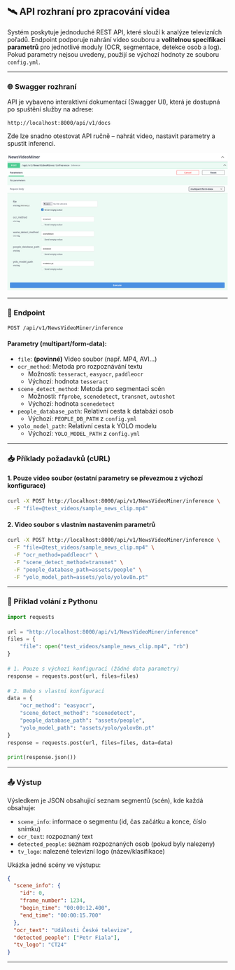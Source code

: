 ## 🛰 API rozhraní pro zpracování videa

Systém poskytuje jednoduché REST API, které slouží k analýze televizních pořadů. Endpoint podporuje nahrání video souboru a **volitelnou specifikaci parametrů** pro jednotlivé moduly (OCR, segmentace, detekce osob a log). Pokud parametry nejsou uvedeny, použijí se výchozí hodnoty ze souboru `config.yml`.

---

### 🌐 Swagger rozhraní

API je vybaveno interaktivní dokumentací (Swagger UI), která je dostupná po spuštění služby na adrese:

```
http://localhost:8000/api/v1/docs
```

Zde lze snadno otestovat API ručně – nahrát video, nastavit parametry a spustit inferenci.

![Swagger UI](imgs/swagger.png)

---

### 🔁 Endpoint

```
POST /api/v1/NewsVideoMiner/inference
```

#### Parametry (multipart/form-data):

- `file`: **(povinné)** Video soubor (např. MP4, AVI…)
- `ocr_method`: Metoda pro rozpoznávání textu
  - Možnosti: `tesseract`, `easyocr`, `paddleocr`
  - Výchozí: hodnota `tesseract`
- `scene_detect_method`: Metoda pro segmentaci scén
  - Možnosti: `ffprobe`, `scenedetect`, `transnet`, `autoshot`
  - Výchozí: hodnota `scenedetect`
- `people_database_path`: Relativní cesta k databázi osob
  - Výchozí: `PEOPLE_DB_PATH` z `config.yml`
- `yolo_model_path`: Relativní cesta k YOLO modelu
  - Výchozí: `YOLO_MODEL_PATH` z `config.yml`

---

### 📥 Příklady požadavků (cURL)

#### 1. Pouze video soubor (ostatní parametry se převezmou z výchozí konfigurace)

```bash
curl -X POST http://localhost:8000/api/v1/NewsVideoMiner/inference \
  -F "file=@test_videos/sample_news_clip.mp4"
```

#### 2. Video soubor s vlastním nastavením parametrů

```bash
curl -X POST http://localhost:8000/api/v1/NewsVideoMiner/inference \
  -F "file=@test_videos/sample_news_clip.mp4" \
  -F "ocr_method=paddleocr" \
  -F "scene_detect_method=transnet" \
  -F "people_database_path=assets/people" \
  -F "yolo_model_path=assets/yolo/yolov8n.pt"
```

---

### 🐍 Příklad volání z Pythonu

```python
import requests

url = "http://localhost:8000/api/v1/NewsVideoMiner/inference"
files = {
    "file": open("test_videos/sample_news_clip.mp4", "rb")
}

# 1. Pouze s výchozí konfigurací (žádné data parametry)
response = requests.post(url, files=files)

# 2. Nebo s vlastní konfigurací
data = {
    "ocr_method": "easyocr",
    "scene_detect_method": "scenedetect",
    "people_database_path": "assets/people",
    "yolo_model_path": "assets/yolo/yolov8n.pt"
}
response = requests.post(url, files=files, data=data)

print(response.json())
```

---

### 📤 Výstup

Výsledkem je JSON obsahující seznam segmentů (scén), kde každá obsahuje:

- `scene_info`: informace o segmentu (id, čas začátku a konce, číslo snímku)
- `ocr_text`: rozpoznaný text
- `detected_people`: seznam rozpoznaných osob (pokud byly nalezeny)
- `tv_logo`: nalezené televizní logo (název/klasifikace)

Ukázka jedné scény ve výstupu:

```json
{
  "scene_info": {
    "id": 0,
    "frame_number": 1234,
    "begin_time": "00:00:12.400",
    "end_time": "00:00:15.700"
  },
  "ocr_text": "Události České televize",
  "detected_people": ["Petr Fiala"],
  "tv_logo": "CT24"
}
```

---
